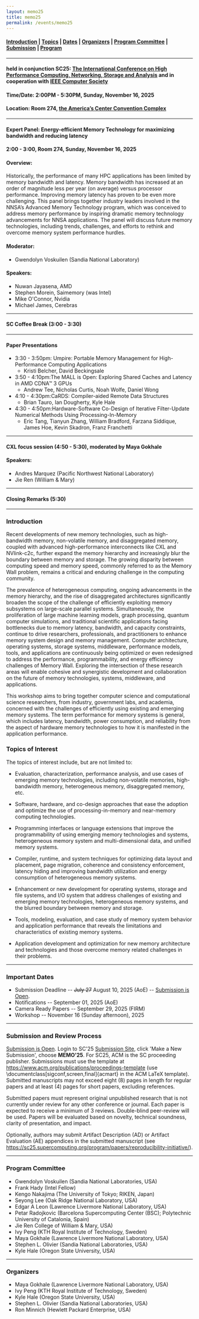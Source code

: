 ```yaml
---
layout: memo25
title: memo25
permalink: /events/memo25
---
```



#### [Introduction](#Intro) | [Topics](#topics) | [Dates](#dates) | [Organizers](#org) | [Program Committee](#pc) | [Submission](#submission) | [Program](#program) 
----

#### held in conjunction SC25: [The International Conference on High Performance Computing, Networking, Storage and Analysis](https://sc25.supercomputing.org/) and in cooperation with [IEEE Computer Society](https://www.computer.org)
#### Time/Date: 2:00PM - 5:30PM, Sunday, November 16, 2025
#### Location: Room 274, [the America’s Center Convention Complex](https://sc25.supercomputing.org/attend/convention-center/)
----
#### <a name="program"></a>Expert Panel: Energy-efficient Memory Technology for maximizing bandwidth and reducing latency
#### 2:00 - 3:00, Room 274, Sunday, November 16, 2025
#### Overview:
Historically, the performance of many HPC applications has been limited by memory bandwidth and latency. Memory bandwidth has increased at an order of magnitude less per year (on average) versus processor performance. Improving memory latency has proven to be even more challenging. This panel brings together industry leaders involved in the NNSA’s Advanced Memory Technology program, which was conceived to address memory performance by inspiring dramatic memory technology advancements for NNSA applications. The panel will discuss future memory technologies, including trends, challenges, and efforts to rethink and overcome memory system performance hurdles.
#### Moderator: 
+ Gwendolyn Voskuilen (Sandia National Laboratory)
#### Speakers:
+ Nuwan Jayasena, AMD
+ Stephen Morein, Saimemory (was Intel)
+ Mike O'Connor, Nvidia
+ Michael James, Cerebras
---
#### SC Coffee Break (3:00 - 3:30)
---
#### Paper Presentations
+ 3:30 - 3:50pm: Umpire: Portable Memory Management for High-Performance Computing Applications
  + Kristi Belcher, David Beckingsale
+ 3:50 - 4:10pm:The MALL is Open: Exploring Shared Caches and Latency in AMD CDNA™ 3 GPUs
  + Andrew Tee, Nicholas Curtis, Noah Wolfe, Daniel Wong
+ 4:10 - 4:30pm:CaRDS: Compiler-aided Remote Data Structures
  + Brian Tauro, Ian Dougherty, Kyle Hale
+ 4:30 - 4:50pm:Hardware-Software Co-Design of Iterative Filter-Update Numerical Methods Using Processing-In-Memory
  + Eric Tang, Tianyun Zhang, William Bradford, Farzana Siddique, James Hoe, Kevin Skadron, Franz Franchetti
---
#### CXL focus session (4:50 - 5:30), moderated by Maya Gokhale
#### Speakers:
+ Andres Marquez (Pacific Northwest National Laboratory)
+ Jie Ren (William & Mary)
---
#### Closing Remarks (5:30)
----
### <a name="Intro"></a>Introduction
Recent developments of new memory technologies, such as high-bandwidth memory, non-volatile memory, and disaggregated memory, coupled with advanced high-performance interconnects like CXL and NVlink-c2c, further expand the memory hierarchy and increasingly blur the boundary between memory and storage. The growing disparity between computing speed and memory speed, commonly referred to as the Memory Wall problem, remains a critical and enduring challenge in the computing community. 

The prevalence of heterogeneous computing, ongoing advancements in the memory hierarchy, and the rise of disaggregated architectures significantly broaden the scope of the challenge of efficiently exploiting memory subsystems on large-scale parallel systems. Simultaneously, the proliferation of large machine learning models, graph processing, quantum computer simulations, and traditional scientific applications facing bottlenecks due to memory latency, bandwidth, and capacity constraints, continue to drive researchers, professionals, and practitioners to enhance memory system design and memory management. Computer architecture, operating systems, storage systems, middleware, performance models, tools, and applications are continuously being optimized or even redesigned to address the performance, programmability, and energy efficiency challenges of Memory Wall. Exploring the intersection of these research areas will enable cohesive and synergistic development and collaboration on the future of memory technologies, systems, middleware, and applications. 

This workshop aims to bring together computer science and computational science researchers, from industry, government labs, and academia, concerned with the challenges of efficiently using existing and emerging memory systems. The term performance for memory systems is general, which includes latency, bandwidth, power consumption, and reliability from the aspect of hardware memory technologies to how it is manifested in the application performance.

### <a name="topics"></a>Topics of Interest 
The topics of interest include, but are not limited to:

+ Evaluation, characterization, performance analysis, and use cases of emerging memory technologies, including non-volatile memories, high-bandwidth memory, heterogeneous memory, disaggregated memory, etc.

+ Software, hardware, and co-design approaches that ease the adoption and optimize the use of processing-in-memory and near-memory computing technologies.

+ Programming interfaces or language extensions that improve the programmability of using emerging memory technologies and systems, heterogeneous memory system and multi-dimensional data, and unified memory systems.

+ Compiler, runtime, and system techniques for optimizing data layout and placement, page migration, coherence and consistency enforcement, latency hiding and improving bandwidth utilization and energy consumption of heterogeneous memory systems.

+ Enhancement or new development for operating systems, storage and file systems, and I/O system that address challenges of existing and emerging memory technologies, heterogeneous memory systems, and the blurred boundary between memory and storage.

+ Tools, modeling, evaluation, and case study of memory system behavior and application performance that reveals the limitations and characteristics of existing memory systems.

+ Application development and optimization for new memory architecture and technologies and those overcome memory related challenges in their problems.

----
### <a name="dates"></a>Important Dates
 + Submission Deadline -- ~~July 27~~ August 10, 2025 (AoE) -- [Submission is Open](https://submissions.supercomputing.org). 
 + Notifications -- September 01, 2025 (AoE)
 + Camera Ready Papers -- September 29, 2025 (FIRM)
 + Workshop -- November 16 (Sunday afternoon), 2025

---

### <a name="submission"></a>Submission and Review Process
[Submission is Open](https://submissions.supercomputing.org). Login to SC'25 [Submission Site](https://submissions.supercomputing.org), click 'Make a New Submission', choose **MEMO'25**. For SC25, ACM is the SC proceeding publisher. Submissions must use the template at https://www.acm.org/publications/proceedings-template (use \documentclass[sigconf,screen,final]{acmart} in the ACM LaTeX template). Submitted manuscripts may not exceed eight (8) pages in length for regular papers and at least (4) pages for short papers, excluding references.

Submitted papers must represent original unpublished research that is not currently under review for any other conference or journal. Each paper is expected to receive a minimum of 3 reviews. Double-blind peer-review will be used. Papers will be evaluated based on novelty, technical soundness, clarity of presentation, and impact.

Optionally, authors may submit Artifact Description (AD) or Artifact Evaluation (AE) appendices in the submitted manuscript (see https://sc25.supercomputing.org/program/papers/reproducibility-initiative/).
 
---

### <a name="pc"></a>Program Committee
+ Gwendolyn Voskuilen (Sandia National Laboratories, USA)
+ Frank Hady (Intel Fellow)
+ Kengo Nakajima (The University of Tokyo; RIKEN, Japan)
+ Seyong Lee (Oak Ridge National Laboratory, USA)
+ Edgar A Leon (Lawrence Livermore National Laboratory, USA)
+ Petar Radojkovic (Barcelona Supercomputing Center (BSC); Polytechnic University of Catalonia, Spain)
+ Jie Ren College of William & Mary, USA)
+ Ivy Peng (KTH Royal Institute of Technology, Sweden)
+ Maya Gokhale (Lawrence Livermore National Laboratory, USA)
+ Stephen L. Olivier (Sandia National Laboratories, USA)
+ Kyle Hale (Oregon State University, USA)

---
### <a name="org"></a>Organizers
 + Maya Gokhale (Lawrence Livermore National Laboratory, USA)
 + Ivy Peng (KTH Royal Institute of Technology, Sweden)
 + Kyle Hale (Oregon State University, USA)
 + Stephen L. Olivier (Sandia National Laboratories, USA)
 + Ron Minnich (Hewlett Packard Enterprise, USA)
 







